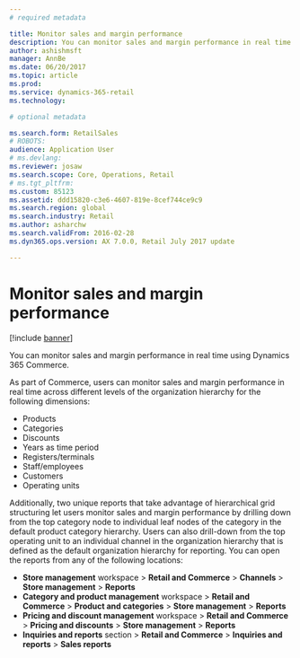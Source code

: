 ```yaml
---
# required metadata

title: Monitor sales and margin performance
description: You can monitor sales and margin performance in real time using Dynamics 365 Commerce.
author: ashishmsft
manager: AnnBe
ms.date: 06/20/2017
ms.topic: article
ms.prod: 
ms.service: dynamics-365-retail
ms.technology: 

# optional metadata

ms.search.form: RetailSales
# ROBOTS: 
audience: Application User
# ms.devlang: 
ms.reviewer: josaw
ms.search.scope: Core, Operations, Retail
# ms.tgt_pltfrm: 
ms.custom: 85123
ms.assetid: ddd15820-c3e6-4607-819e-8cef744ce9c9
ms.search.region: global
ms.search.industry: Retail
ms.author: asharchw
ms.search.validFrom: 2016-02-28
ms.dyn365.ops.version: AX 7.0.0, Retail July 2017 update

---
```


# Monitor sales and margin performance

[!include [banner](includes/banner.md)]

You can monitor sales and margin performance in real time using Dynamics 365 Commerce.

As part of Commerce, users can monitor sales and margin performance in real time across different levels of the organization hierarchy for the following dimensions:

- Products
- Categories
- Discounts
- Years as time period
- Registers/terminals
- Staff/employees
- Customers
- Operating units

Additionally, two unique reports that take advantage of hierarchical grid structuring let users monitor sales and margin performance by drilling down from the top category node to individual leaf nodes of the category in the default product category hierarchy. Users can also drill-down from the top operating unit to an individual channel in the organization hierarchy that is defined as the default organization hierarchy for reporting. You can open the reports from any of the following locations:

- **Store management** workspace &gt; **Retail and Commerce** &gt; **Channels** &gt; **Store management** &gt; **Reports**
- **Category and product management** workspace &gt; **Retail and Commerce** &gt; **Product and categories** &gt; **Store management** &gt; **Reports**
- **Pricing and discount management** workspace &gt; **Retail and Commerce** &gt; **Pricing and discounts** &gt; **Store management** &gt; **Reports**
- **Inquiries and reports** section &gt; **Retail and Commerce** &gt; **Inquiries and reports** &gt; **Sales reports**
